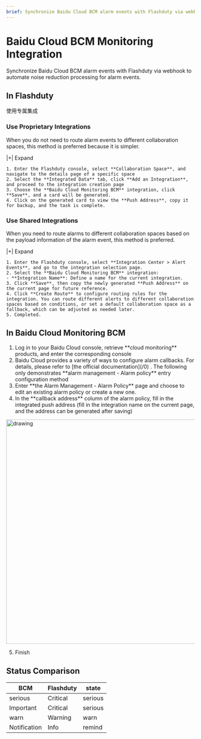 ```yaml
---
brief: Synchronize Baidu Cloud BCM alarm events with Flashduty via webhook to automate noise reduction processing for alarm events
---
```


# Baidu Cloud BCM Monitoring Integration

Synchronize Baidu Cloud BCM alarm events with Flashduty via webhook to automate noise reduction processing for alarm events.
## In Flashduty
使用专属集成

### Use Proprietary Integrations

When you do not need to route alarm events to different collaboration spaces, this method is preferred because it is simpler.

|+| Expand

    1. Enter the Flashduty console, select **Collaboration Space**, and navigate to the details page of a specific space
    2. Select the **Integrated Data** tab, click **Add an Integration**, and proceed to the integration creation page
    3. Choose the **Baidu Cloud Monitoring BCM** integration, click **Save**, and a card will be generated.
    4. Click on the generated card to view the **Push Address**, copy it for backup, and the task is complete.

### Use Shared Integrations

When you need to route alarms to different collaboration spaces based on the payload information of the alarm event, this method is preferred.

|+| Expand

    1. Enter the Flashduty console, select **Integration Center > Alert Events**, and go to the integration selection page.
    2. Select the **Baidu Cloud Monitoring BCM** integration:
    - **Integration Name**: Define a name for the current integration.
    3. Click **Save**, then copy the newly generated **Push Address** on the current page for future reference.
    4. Click **Create Route** to configure routing rules for the integration. You can route different alerts to different collaboration spaces based on conditions, or set a default collaboration space as a fallback, which can be adjusted as needed later.
    5. Completed.

## In Baidu Cloud Monitoring BCM
<div id="!"><ol><li>Log in to your Baidu Cloud console, retrieve **cloud monitoring** products, and enter the corresponding console</li><li> Baidu Cloud provides a variety of ways to configure alarm callbacks. For details, please refer to [the official documentation](/0) . The following only demonstrates **alarm management - Alarm policy** entry configuration method</li><li> Enter **the Alarm Management - Alarm Policy** page and choose to edit an existing alarm policy or create a new one.</li><li> In the **callback address** column of the alarm policy, fill in the integrated push address (fill in the integration name on the current page, and the address can be generated after saving)</li></ol><img alt="drawing" width="600" src="https://fcdoc.github.io/img/zh/YNQKnmj1FuILvVEkkDliHTFfRCgRUxWDDNsctXsp12Q.avif"><ol start="5"><li> Finish</li></ol></div>

## Status Comparison
<div class="md-block">

| BCM  |  Flashduty  | state |
| ---- | -------- | ---- |
| serious | Critical | serious |
| Important | Critical | serious |
| warn | Warning  | warn |
| Notification | Info     | remind |

</div>